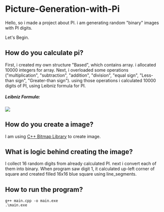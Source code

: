 # Picture-Generation-with-Pi

Hello, so i made a project about PI. i am generating random "binary" images with PI digits.

Let's Begin.

## How do you calculate pi?

First, i created my own structure "Based", which contains array. i allocated 10000 integers for array.
Next, i overloaded some operations ("multiplication", "subtraction", "addition", "division", "equal sign", "Less-than sign", "Greater-than sign").
using those operations i calculated 10000 digits of PI, using Leibniz formula for PI.

##### Leibniz Formula:

![](https://i0.wp.com/programmerabroad.com/wp-content/uploads/2021/03/piCalculation.png?resize=461%2C97&ssl=1)

## How do you create a image?

I am using [C++ Bitmap Library](https://www.partow.net/programming/bitmap/index.html#simpleexample14) to create image.

## What is logic behind creating the image?

I collect 16 random digits from already calculated PI. next i convert each of them into binary.
When program saw digit 1, it calculated up-left corner of square and created filled 16x16 blue square using line_segments.

## How to run the program?

```
g++ main.cpp -o main.exe
.\main.exe
```
